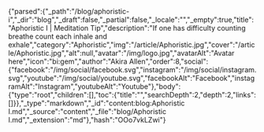 {"parsed":{"_path":"/blog/aphoristic-i","_dir":"blog","_draft":false,"_partial":false,"_locale":"","_empty":true,"title":"Aphoristic I | Meditation Tip","description":"If one has difficulty counting breathe count each inhale and exhale","category":"Aphoristic","img":"/article/Aphoristic.jpg","cover":"/article/Aphoristic.jpg","alt":null,"avatar":"/img/logo.jpg","avatarAlt":"Avatar here","icon":"bi:gem","author":"Akira Allen","order":8,"social":{"facebook":"/img/social/facebook.svg","instagram":"/img/social/instagram.svg","youtube":"/img/social/youtube.svg","facebookAlt":"Facebook","instagramAlt":"Instagram","youtubeAlt":"Youtube"},"body":{"type":"root","children":[],"toc":{"title":"","searchDepth":2,"depth":2,"links":[]}},"_type":"markdown","_id":"content:blog:Aphoristic I.md","_source":"content","_file":"blog/Aphoristic I.md","_extension":"md"},"hash":"OOo7vkLZwi"}